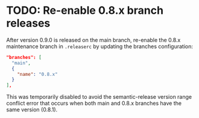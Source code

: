 # TODO: Re-enable 0.8.x branch releases

After version 0.9.0 is released on the main branch, re-enable the 0.8.x maintenance branch in `.releaserc` by updating the branches configuration:

```json
"branches": [
  "main",
  {
    "name": "0.8.x"
  }
],
```

This was temporarily disabled to avoid the semantic-release version range conflict error that occurs when both main and 0.8.x branches have the same version (0.8.1).